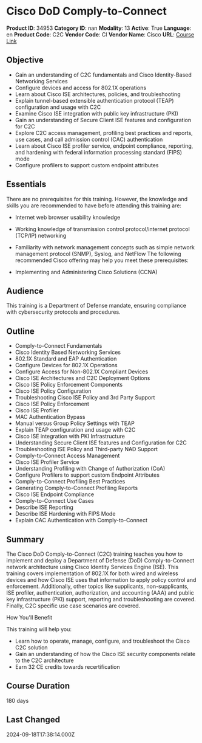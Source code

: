 # Cisco DoD Comply-to-Connect

**Product ID**: 34953
**Category ID**: nan
**Modality**: 13
**Active**: True
**Language**: en
**Product Code**: C2C
**Vendor Code**: CI
**Vendor Name**: Cisco
**URL**: [Course Link](https://www.fastlaneus.com/product/cisco-c2c)

## Objective
- Gain an understanding of C2C fundamentals and Cisco Identity-Based Networking Services
- Configure devices and access for 802.1X operations
- Learn about Cisco ISE architectures, policies, and troubleshooting
- Explain tunnel-based extensible authentication protocol (TEAP) configuration and usage with C2C
- Examine Cisco ISE integration with public key infrastructure (PKI)
- Gain an understanding of Secure Client ISE features and configuration for C2C
- Explore C2C access management, profiling best practices and reports, use cases, and call admission control (CAC) authentication
- Learn about Cisco ISE profiler service, endpoint compliance, reporting, and hardening with federal information processing standard (FIPS) mode
- Configure profilers to support custom endpoint attributes

## Essentials
There are no prerequisites for this training. However, the knowledge and skills you are recommended to have before attending this training are: 


- Internet web browser usability knowledge
- Working knowledge of transmission control protocol/internet protocol (TCP/IP) networking
- Familiarity with network management concepts such as simple network management protocol (SNMP), Syslog, and NetFlow
The following recommended Cisco offering may help you meet these prerequisites:  



- Implementing and Administering Cisco Solutions (CCNA)

## Audience
This training is a Department of Defense mandate, ensuring compliance with cybersecurity protocols and procedures.

## Outline
- Comply-to-Connect Fundamentals
- Cisco Identity Based Networking Services
- 802.1X Standard and EAP Authentication
- Configure Devices for 802.1X Operations
- Configure Access for Non-802.1X Compliant Devices
- Cisco ISE Architectures and C2C Deployment Options
- Cisco ISE Policy Enforcement Components
- Cisco ISE Policy Configuration
- Troubleshooting Cisco ISE Policy and 3rd Party Support
- Cisco ISE Policy Enforcement
- Cisco ISE Profiler
- MAC Authentication Bypass
- Manual versus Group Policy Settings with TEAP
- Explain TEAP configuration and usage with C2C
- Cisco ISE integration with PKI Infrastructure
- Understanding Secure Client ISE features and Configuration for C2C
- Troubleshooting ISE Policy and Third-party NAD Support
- Comply-to-Connect Access Management
- Cisco ISE Profiler Service
- Understanding Profiling with Change of Authorization (CoA)
- Configure Profilers to support custom Endpoint Attributes
- Comply-to-Connect Profiling Best Practices
- Generating Comply-to-Connect Profiling Reports
- Cisco ISE Endpoint Compliance
- Comply-to-Connect Use Cases
- Describe ISE Reporting
- Describe ISE Hardening with FIPS Mode
- Explain CAC Authentication with Comply-to-Connect

## Summary
The Cisco DoD Comply-to-Connect (C2C) training teaches you how to implement and deploy a Department of Defense (DoD) Comply-to-Connect network architecture using Cisco Identity Services Engine (ISE). This training covers implementation of 802.1X for both wired and wireless devices and how Cisco ISE uses that information to apply policy control and enforcement. Additionally, other topics like supplicants, non-supplicants, ISE profiler, authentication, authorization, and accounting (AAA) and public key infrastructure (PKI) support, reporting and troubleshooting are covered. Finally, C2C specific use case scenarios are covered. 

How You'll Benefit


This training will help you: 



- Learn how to operate, manage, configure, and troubleshoot the Cisco C2C solution
- Gain an understanding of how the Cisco ISE security components relate to the C2C architecture
- Earn 32 CE credits towards recertification

## Course Duration
180 days

## Last Changed
2024-09-18T17:38:14.000Z
